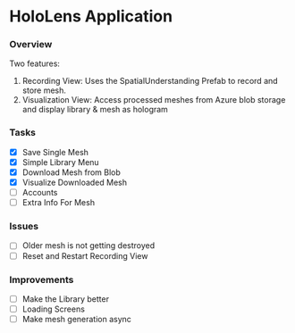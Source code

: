 # HoloLens Application 

### Overview

Two features: 

1. Recording View: Uses the SpatialUnderstanding Prefab to record and store mesh.
2. Visualization View: Access processed meshes from Azure blob storage and display library & mesh as hologram

### Tasks
- [x] Save Single Mesh
- [x] Simple Library Menu 
- [x] Download Mesh from Blob 
- [x] Visualize Downloaded Mesh 
- [ ] Accounts 
- [ ] Extra Info For Mesh

### Issues 
- [ ] Older mesh is not getting destroyed
- [ ] Reset and Restart Recording View

### Improvements 
- [ ] Make the Library better 
- [ ] Loading Screens 
- [ ] Make mesh generation async 
